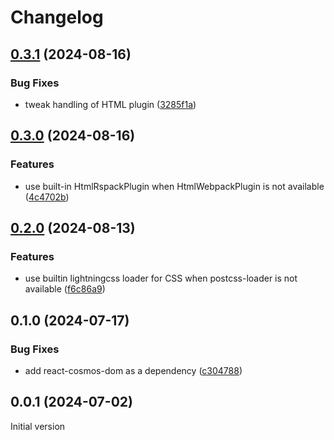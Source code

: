 # Changelog

## [0.3.1](https://github.com/birchill/react-cosmos-plugin-rspack/compare/v0.3.0...v0.3.1) (2024-08-16)

### Bug Fixes

- tweak handling of HTML plugin ([3285f1a](https://github.com/birchill/react-cosmos-plugin-rspack/commit/3285f1a03deb46853b743f33082c8d6a04717250))

## [0.3.0](https://github.com/birchill/react-cosmos-plugin-rspack/compare/v0.2.0...v0.3.0) (2024-08-16)

### Features

- use built-in HtmlRspackPlugin when HtmlWebpackPlugin is not available ([4c4702b](https://github.com/birchill/react-cosmos-plugin-rspack/commit/4c4702be517ad16556543e460f19405c9a0d7ce6))

## [0.2.0](https://github.com/birchill/react-cosmos-plugin-rspack/compare/v0.1.0...v0.2.0) (2024-08-13)

### Features

- use builtin lightningcss loader for CSS when postcss-loader is not available ([f6c86a9](https://github.com/birchill/react-cosmos-plugin-rspack/commit/f6c86a9145ccd02a91db65e1fddef93b4b068d5a))

## 0.1.0 (2024-07-17)

### Bug Fixes

- add react-cosmos-dom as a dependency ([c304788](https://github.com/birchill/react-cosmos-plugin-rspack/commit/c304788b23f34ae160680d8177b116818b01786c))

## 0.0.1 (2024-07-02)

Initial version
